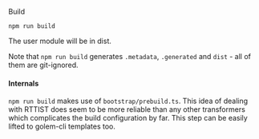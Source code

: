 Build

```
npm run build

```

The user module will be in dist.

Note that `npm run build` generates `.metadata`, `.generated` and `dist` - all of them are git-ignored.


#### Internals

`npm run build` makes use of `bootstrap/prebuild.ts`. This idea of dealing with RTTIST does seem to be more reliable than any other transformers which 
complicates the build configuration by far. This step can be easily lifted to golem-cli templates too.
